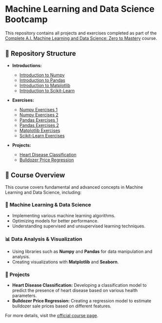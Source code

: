 # Machine Learning and Data Science Bootcamp

This repository contains all projects and exercises completed as part of the [Complete A.I. Machine Learning and Data Science: Zero to Mastery](https://zerotomastery.io/courses/machine-learning-and-data-science-bootcamp/) course.

## 📂 Repository Structure

- **Introductions:**
  - [Introduction to Numpy](01-Introduction_to_Numpy/introduction-to-numpy.ipynb)
  - [Introduction to Pandas](02-Introduction_to_Pandas/introduction-to-pandas.ipynb)
  - [Introduction to Matplotlib](03-Introduction_to_Matplotlib/introduction-to-matplotlib.ipynb)
  - [Introduction to Scikit-Learn](04-Introduction_to_Scikit_Learn/introduction-to-scikit_learn.ipynb)

- **Exercises:**
  - [Numpy Exercises 1](01-Introduction_to_Numpy/numpy_exercises_1.ipynb)
  - [Numpy Exercises 2](01-Introduction_to_Numpy/numpy_exercises_2.ipynb)
  - [Pandas Exercises 1](02-Introduction_to_Pandas/pandas_exercises_1.ipynb)
  - [Pandas Exercises 2](02-Introduction_to_Pandas/pandas_exercises_2.ipynb)
  - [Matplotlib Exercises](03-Introduction_to_Matplotlib/matplotlib_exercises.ipynb)
  - [Scikit-Learn Exercises](04-Introduction_to_Scikit_Learn/scikit-learn_exercises.ipynb)

- **Projects:**
  - [Heart Disease Classification](05_Projects/end-to-end-heart-disease-classification.ipynb)
  - [Bulldozer Price Regression](05_Projects/end-to-end-bulldozer-price-regression.ipynb)

## 📖 Course Overview

This course covers fundamental and advanced concepts in Machine Learning and Data Science, including:

### 🤖 **Machine Learning & Data Science**
- Implementing various machine learning algorithms.
- Optimizing models for better performance.
- Understanding supervised and unsupervised learning techniques.

### 📊 **Data Analysis & Visualization**
- Using libraries such as **Numpy** and **Pandas** for data manipulation and analysis.
- Creating visualizations with **Matplotlib** and **Seaborn**.

### 🚀 **Projects**
- **Heart Disease Classification:** Developing a classification model to predict the presence of heart disease based on various health parameters.
- **Bulldozer Price Regression:** Creating a regression model to estimate bulldozer sale prices based on different features.

For more details, visit the [official course page](https://zerotomastery.io/courses/machine-learning-and-data-science-bootcamp/).
